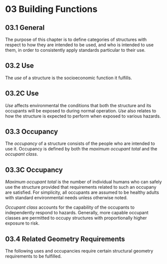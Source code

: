 # 03 Building Functions
## 03.1 General
The purpose of this chapter is to define categories of structures with respect to how they are intended to be used, and who is intended to use them, in order to consistently apply standards particular to their use.

## 03.2 Use
The *use* of a structure is the socioeconomic function it fulfills.

## 03.2C Use
*Use* affects environmental the conditions that both the structure and its occupants will be exposed to during normal operation. *Use* also relates to how the structure is expected to perform when exposed to various hazards.

## 03.3 Occupancy
The *occupancy* of a structure consists of the people who are intended to use it. Occupancy is defined by both the *maximum occupant total* and the *occupant class*.

## 03.3C Occupancy

*Maximum occupant total* is the number of individual humans who can safely use the structure provided that requirements related to such an occupany are satisfied. For simplicity, all occupants are assumed to be healthy adults with standard environmental needs unless otherwise noted.

*Occupant class* accounts for the capability of the occupants to independently respond to hazards. Generally, more capable occupant classes are permitted to occupy structures with proportionally higher exposure to risk.

## 03.4 Related Geometry Requirements
The following uses and occupancies require certain structural geometry requirements to be fulfilled.
